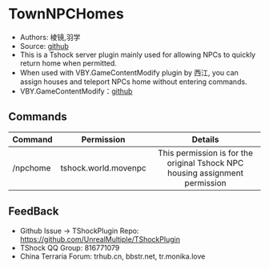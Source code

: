 # TownNPCHomes

- Authors: 棱镜,羽学
- Source: [github](https://www.bbstr.net/r/72/)
- This is a Tshock server plugin mainly used for allowing NPCs to quickly return home when permitted.
- When used with VBY.GameContentModify plugin by 西江, you can assign houses and teleport NPCs home without entering commands.
- VBY.GameContentModify：[github](https://github.com/xuyuwtu/MyPlugin/tree/master/src/VBY)

## Commands

| Command     | Permission  |            Details            |
|-------------|:-----------:|:-----------------------------:|
| /npchome | tshock.world.movenpc  | 	This permission is for the original Tshock NPC housing assignment permission|

## FeedBack
- Github Issue -> TShockPlugin Repo: https://github.com/UnrealMultiple/TShockPlugin
- TShock QQ Group: 816771079
- China Terraria Forum: trhub.cn, bbstr.net, tr.monika.love
